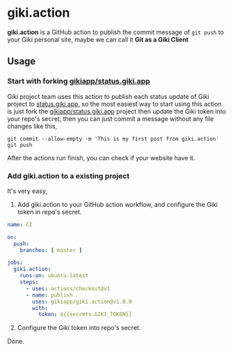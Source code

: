 # giki.action

**giki.action** is a GitHub action to publish the commit message of `git push` to your Giki personal site, maybe we can call it **Git as a Giki Client**

## Usage

### Start with forking [gikiapp/status.giki.app](https://github.com/status.giki.app)

Giki project team uses this action to publish each status update of Giki project to [status.giki.app](https://status.giki.app), so the most easiest way to start using this action is just fork the [gikiapp/status.giki.app](https://github.com/gikiapp/status.giki.app) project then update the Giki token into your repo's secret, then you can just commit a message without any file changes like this,
```
git commit --allow-empty -m 'This is my first post from giki.action'
git push
```

After the actions run finish, you can check if your website have it.

### Add giki.action to a existing project

It's very easy,

1. Add giki.action to your GitHub action workflow, and configure the Giki token in repo's secret.

```yml
name: CI

on:
  push:
    branches: [ master ]

jobs:
  giki.action:
    runs-on: ubuntu-latest
    steps:
      - uses: actions/checkout@v1
      - name: publish
        uses: gikiapp/giki.action@v1.0.0
        with:
          token: ${{secrets.GIKI_TOKEN}}
```

2. Configure the Giki token into repo's secret.

Done.
